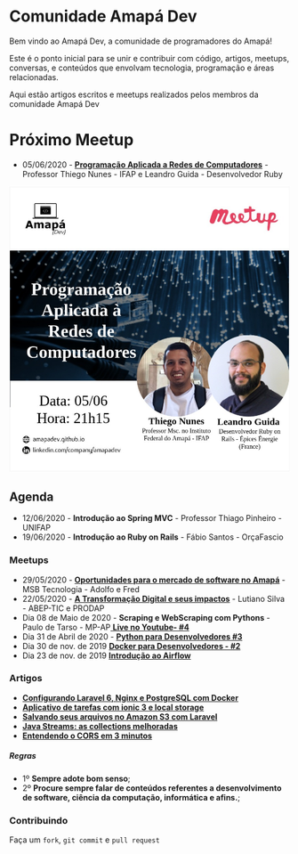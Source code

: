 # Comunidade Amapá Dev

Bem vindo ao Amapá Dev, a comunidade de programadores do Amapá!

Este é o ponto inicial para se unir e contribuir com código, artigos, meetups, conversas, e conteúdos que envolvam tecnologia, programação e áreas relacionadas.

Aqui estão artigos escritos e meetups realizados pelos membros da comunidade Amapá Dev
# Próximo Meetup
- 05/06/2020 - [**Programação Aplicada a Redes de Computadores**](https://www.youtube.com/watch?v=P-Ni2j8JqS0) - Professor Thiego Nunes - IFAP e Leandro Guida - Desenvolvedor Ruby 

![image](https://raw.githubusercontent.com/amapadev/amapadev.github.io/master/img/programacao_redes.jpeg)


## Agenda 
- 12/06/2020 - **Introdução ao Spring MVC** - Professor Thiago Pinheiro - UNIFAP
- 19/06/2020 - **Introdução ao Ruby on Rails** - Fábio Santos - OrçaFascio

### Meetups
- 29/05/2020 - [**Oportunidades para o mercado de software no Amapá**](https://www.youtube.com/watch?v=Bxx7j7TOefI) - MSB Tecnologia - Adolfo e Fred
- 22/05/2020 - [**A Transformação Digital e seus impactos**](https://www.youtube.com/watch?v=5qGciYjlS3o) - Lutiano Silva - ABEP-TIC e PRODAP
- Dia 08 de Maio de 2020 - **Scraping e WebScraping com Pythons** - Paulo de Tarso - MP-AP[ **Live no Youtube- #4**](https://www.youtube.com/watch?v=DktLbsBYdOk)
- Dia 31 de Abril de 2020 - [ **Python para Desenvolvedores #3** ](https://www.youtube.com/watch?v=MLqlgps8CqA)
- Dia 30 de nov. de 2019  [ **Docker para Desenvolvedores - #2**](https://www.youtube.com/watch?v=KJ22FQFD2S4)
- Dia 23 de nov. de 2019  [ **Introdução ao Airflow**](https://www.youtube.com/watch?v=Dik5-_NYAA0&feature=youtu.be)



### Artigos

- [ **Configurando Laravel 6, Nginx e PostgreSQL com Docker**](https://medium.com/@vhsilva.ap/configurando-laravel-6-nginx-e-postgresql-com-docker-9ad29c53d5)
- [ **Aplicativo de tarefas com ionic 3 e local storage**](https://medium.com/@juniorsnts123/aplicativo-de-tarefas-com-ionic-3-e-local-storage-cbaa9565046)
- [ **Salvando seus arquivos no Amazon S3 com Laravel**](https://medium.com/@ediltondanniken/salvando-seus-arquivos-no-amazon-s3-com-laravel-f20d389c6185)
- [ **Java Streams: as collections melhoradas**](https://medium.com/@thiagomedeiros_58357/java-streams-as-collections-melhoradas-4ccb436646c3)
- [**Entendendo o CORS em 3 minutos**](https://medium.com/@thiagomedeiros_58357/entendendo-cors-em-2-minutos-f77f68dd3385)



##### Regras
  - 1º **Sempre adote bom senso**;
  - 2º **Procure sempre falar de conteúdos referentes a desenvolvimento de software, ciência da computação, informática e afins.**;



### Contribuindo

Faça um `fork`, `git commit` e `pull request`
